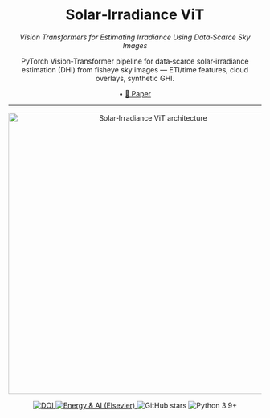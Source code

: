 <!-- ─────────────────────────  HEADER  ───────────────────────── -->

<h1 align="center">Solar‑Irradiance ViT</h1>

<p align="center">
  <em>Vision Transformers for Estimating Irradiance Using Data‑Scarce Sky Images</em>
</p>

<p align="center">
  PyTorch Vision‑Transformer pipeline for data‑scarce solar‑irradiance estimation (DHI) from fisheye sky images — ETI/time features, cloud overlays, synthetic GHI.
</p>

<p align="center">
  • <a href="https://doi.org/10.1016/j.egyai.2025.100560">📄 Paper</a>
</p>

<hr/>
<p align="center">
  <!-- optional architecture / sample‑result image -->
  <!-- 560 px wide is a good balance for desktop & mobile -->
  <img src="docs/figs/architecture.png" width="560" alt="Solar‑Irradiance ViT architecture">
</p>

<p align="center">
  <!-- DOI badge links to article -->
  <a href="https://doi.org/10.1016/j.egyai.2025.100560">
    <img src="https://img.shields.io/badge/DOI-10.1016%2Fj.egyai.2025.100560-blue" alt="DOI">
  </a>
  <!-- journal badge -->
  <a href="https://www.sciencedirect.com/journal/energy-and-ai">
    <img src="https://img.shields.io/badge/Published%20in-Energy%20%26%20AI%20(Elsevier)-orange" alt="Energy & AI (Elsevier)">
  </a>
  <!-- stars -->
  <img src="https://img.shields.io/github/stars/DavidHamlyn/solar-irradiance-vision-transformer?style=social" alt="GitHub stars">
  <!-- python version -->
  <img src="https://img.shields.io/badge/Python-3.9%2B-blue" alt="Python 3.9+">
</p>

